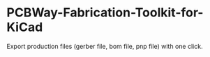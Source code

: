 # PCBWay-Fabrication-Toolkit-for-KiCad
Export production files (gerber file, bom file, pnp file) with one click.
